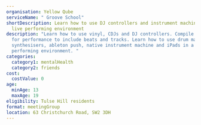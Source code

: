 ```yaml
---
organisation: Yellow Qube
serviceName: " Groove School"
shortDescription: Learn how to use DJ controllers and instrument machines in a
  live performing environment
description: "Learn how to use vinyl, CDJs and DJ controllers. Compile playlists
  for performance to include beats and tracks. Learn how to use drum machines,
  synthesisers, ableton push, native instrument machine and iPads in a live
  performing environment. "
categories:
  category1: mentalHealth
  category2: friends
cost:
  costValue: 0
age:
  minAge: 13
  maxAge: 19
eligibility: Tulse Hill residents
format: meetingGroup
location: 63 Christchurch Road, SW2 3DH
---
```

